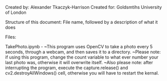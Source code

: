 Created by:  Alexander Tkaczyk-Harrison
Created for: Goldsmtihs University of London

Structure of this document: File name, followed by a description of what it does

Files:

TakePhoto.ipynb - 
~This program uses OpenCV to take a photo every 5 seconds, through a webcam, and then saves it to a directory.
~Please note: if using this program, change the count variable to what ever number your last photo was, otherwise it will overwrite itself. 
~Also please note: after interrupting the program, execute the capture.release() and cv2.destroyAllWindows() cell, otherwise you will have to restart the kernal. 
